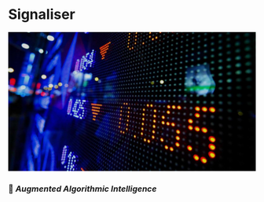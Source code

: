 # Signaliser
![signaliser_image](https://github.com/vegabook/Signaliser/blob/main/images/ai_price.png)
### 🔷 _Augmented Algorithmic Intelligence_
